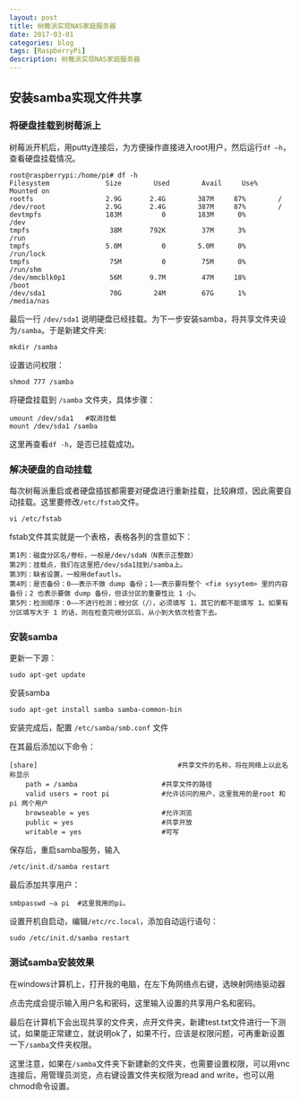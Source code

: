 ```yaml
---
layout: post
title: 树莓派实现NAS家庭服务器
date: 2017-03-01
categories: blog
tags: [RaspberryPi]
description: 树莓派实现NAS家庭服务器
---
```


## 安装samba实现文件共享

### 将硬盘挂载到树莓派上

树莓派开机后，用putty连接后，为方便操作直接进入root用户，然后运行`df –h`，查看硬盘挂载情况。

	root@raspberrypi:/home/pi# df -h
	Filesystem              Size        Used        Avail     Use%      Mounted on
	rootfs                  2.9G       2.4G        387M     87%        /
	/dev/root               2.9G       2.4G        387M     87%        /
	devtmpfs                183M          0        183M      0%        /dev
	tmpfs                    38M       792K         37M      3%        /run
	tmpfs                   5.0M          0        5.0M      0%        /run/lock
	tmpfs                    75M          0         75M      0%        /run/shm
	/dev/mmcblk0p1           56M       9.7M         47M     18%        /boot
	/dev/sda1                70G        24M         67G      1%        /media/nas
 
最后一行 `/dev/sda1` 说明硬盘已经挂载。为下一步安装samba，将共享文件夹设为`/samba`。于是新建文件夹:

	mkdir /samba

设置访问权限：

	shmod 777 /samba

将硬盘挂载到 `/samba` 文件夹，具体步骤：

	umount /dev/sda1   #取消挂载
	mount /dev/sda1 /samba

这里再查看`df -h`，是否已挂载成功。

### 解决硬盘的自动挂载

每次树莓派重启或者硬盘插拔都需要对硬盘进行重新挂载，比较麻烦，因此需要自动挂载。这里要修改`/etc/fstab`文件。

`vi /etc/fstab`

fstab文件其实就是一个表格，表格各列的含意如下：

	第1列：磁盘分区名/卷标，一般是/dev/sdaN（N表示正整数）
	第2列：挂载点，我们在这里把/dev/sda1挂到/samba上。
	第3列：缺省设置，一般用defautls。
	第4列：是否备份：0——表示不做 dump 备份；1——表示要将整个 <fie sysytem> 里的内容备份；2 也表示要做 dump 备份，但该分区的重要性比 1 小。
	第5列：检测顺序：0——不进行检测；根分区（/），必须填写 1，其它的都不能填写 1。如果有分区填写大于 1 的话，则在检查完根分区后，从小到大依次检查下去。

### 安装samba

更新一下源：

`sudo apt-get update`

安装samba

`sudo apt-get install samba samba-common-bin`

安装完成后，配置 `/etc/samba/smb.conf` 文件

在其最后添加以下命令：
 
	[share]                                   #共享文件的名称，将在网络上以此名称显示
		path = /samba                     #共享文件的路径
		valid users = root pi             #允许访问的用户，这里我用的是root 和 pi 两个用户
		browseable = yes                  #允许浏览                                 
		public = yes                      #共享开放                                      
		writable = yes                    #可写
 
保存后，重启samba服务，输入

`/etc/init.d/samba restart`

最后添加共享用户：

`smbpasswd –a pi  #这里我用的pi。`

设置开机自启动，编辑`/etc/rc.local`，添加自动运行语句：

`sudo /etc/init.d/samba restart`

### 测试samba安装效果

在windows计算机上，打开我的电脑，在左下角网络点右键，选映射网络驱动器

点击完成会提示输入用户名和密码，这里输入设置的共享用户名和密码。

最后在计算机下会出现共享的文件夹，点开文件夹，新建test.txt文件进行一下测试，如果能正常建立，就说明ok了，如果不行，应该是权限问题，可再重新设置一下`/samba`文件夹权限。

这里注意，如果在`/samba`文件夹下新建新的文件夹，也需要设置权限，可以用vnc连接后，用管理员浏览，点右键设置文件夹权限为read and write，也可以用chmod命令设置。
 